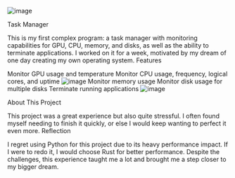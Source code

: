 ![image](https://github.com/user-attachments/assets/93afe7d1-089d-4b2f-b639-1b7e73ff06ee)


Task Manager

This is my first complex program: a task manager with monitoring capabilities for GPU, CPU, memory, and disks, as well as the ability to terminate applications. I worked on it for a week, motivated by my dream of one day creating my own operating system.
Features

Monitor GPU usage and temperature
Monitor CPU usage, frequency, logical cores, and uptime
![image](https://github.com/user-attachments/assets/ab3d3834-ff9a-4baa-95ff-34e86d6e636c)
Monitor memory usage
Monitor disk usage for multiple disks
Terminate running applications
 ![image](https://github.com/user-attachments/assets/300661a8-7548-403f-b010-2bcf86c9f0f5)


About This Project

This project was a great experience but also quite stressful. I often found myself needing to finish it quickly, or else I would keep wanting to perfect it even more.
Reflection

I regret using Python for this project due to its heavy performance impact. If I were to redo it, I would choose Rust for better performance. Despite the challenges, this experience taught me a lot and brought me a step closer to my bigger dream.
